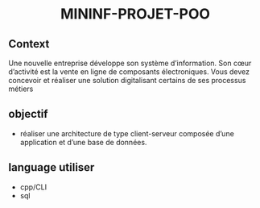 # <center>MININF-PROJET-POO</center>
## Context

Une nouvelle entreprise développe son système d’information. Son cœur d’activité est la vente en ligne de composants électroniques. Vous devez concevoir et réaliser une solution digitalisant certains de ses processus métiers

## objectif 
- réaliser une architecture de type client-serveur composée d’une application et d’une base de données.

## language utiliser 
- cpp/CLI
- sql



